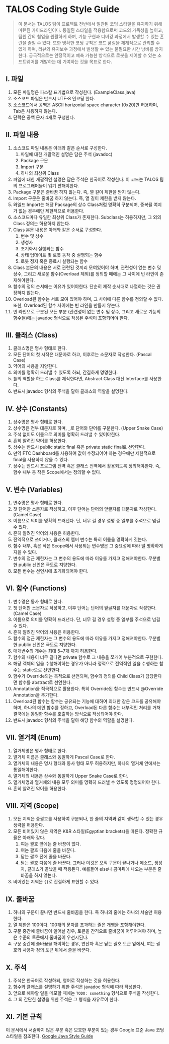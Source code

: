 # TALOS Coding Style Guide

> 이 문서는 TALOS 팀이 프로젝트 전반에서 일관된 코딩 스타일을 유지하기 위해 마련된 가이드라인이다.
> 통일된 스타일을 적용함으로써 코드의 가독성을 높이고, 팀원 간의 협업을 원활하게 하며, 기능 구현과 디버깅 과정에서 발생할 수 있는 혼란을 줄일 수 있다. 또한 명확한 코딩 규칙은 코드 품질을 체계적으로 관리할 수 있게 하며, 리뷰와 유지보수 과정에서 발생할 수 있는 불필요한 시간 낭비를 방지한다.
> 궁극적으로는 안정적이고 예측 가능한 방식으로 로봇을 제어할 수 있는 소프트웨어를 개발하는 데 기여하는 것을 목표로 한다.

## I. 파일
1. 모든 파일명은 파스칼 표기법으로 작성한다. (ExampleClass.java)
2. 소스코드 파일은 반드시 UTF-8 인코딩 한다.
3. 소스코드에서 공백은 ASCII horizontal space character (0x20)만 허용하며, Tab은 사용하지 않는다.
4. 단락은 공백 문자 4개로 구성한다.

## II. 파일 내용
1. 소스코드 파일 내용은 아래와 같은 순서로 구성한다.
   1. 파일에 대한 개괄적인 설명은 담은 주석 (javadoc)
   2. Package 구문
   3. Import 구문
   4. 하나의 최상위 Class
2. 파일에 대한 개괄적인 설명은 담은 주석은 한국어로 작성한다. 이 코드는 TALOS 팀의 프로그래머들이 읽기 편해야한다.
3. Package 구문은 줄바꿈 하지 않는다. 즉, 열 길이 제한을 받지 않는다.
4. Import 구문은 줄바꿈 하지 않는다. 즉, 열 길이 제한을 받지 않는다.
5. 와일드 Import는 해당 Package의 상수 Class처럼 명확히 구분되며, 중복될 여지가 없는 경우에만 제한적으로 허용한다.
6. 소스코드마다 유일한 최상위 Class가 존재한다. Subclass는 허용하지만, 그 외의 Class 정의는 허용하지 않는다.
7. Class 본문 내용은 아래와 같은 순서로 구성한다.
   1. 변수 및 상수
   2. 생성자
   3. 초기화시 실행되는 함수
   4. 상태 업데이트 및 로봇 동작 중 실행되는 함수
   5. 로봇 정지 혹은 종료시 실행되는 함수
8. Class 본문의 내용은 서로 관련된 것끼리 모여있어야 하며, 관련성이 없는 변수 및 상수, 그리고 새로운 함수(Overload 제외)를 정의할 때에는 그 사이에 빈 라인이 존재해야한다.
9. 함수의 정의 순서에는 이유가 있어야한다. 단순히 제작 순서대로 나열하는 것은 권장하지 않는다.
10. Overload된 함수는 서로 모여 있어야 하며, 그 사이에 다른 함수를 정의할 수 없다. 또한, Overload된 함수 사이에는 빈 라인을 만들지 않는다.
11. 빈 라인으로 구분된 모든 부분 (관련성이 없는 변수 및 상수, 그리고 새로운 기능의 함수들)에는 javadoc 형식으로 작성된 주석이 포함되어야 한다.

## III. 클래스 (Class)
1. 클래스명은 명사 형태로 한다.
2. 모든 단어의 첫 시작은 대문자로 하고, 이후로는 소문자로 작성한다. (Pascal Case)
3. 약어의 사용을 지양한다.
4. 의미를 명확히 드러낼 수 있도록 하되, 간결하게 명명한다.
5. 틀의 역할을 하는 Class를 제작한다면, Abstract Class 대신 Interface를 사용한다.
6. 반드시 javadoc 형식의 주석을 달아 클래스의 역할을 설명한다.

## IV. 상수 (Constants)
1. 상수명은 명사 형태로 한다.
2. 상수명은 전부 대문자로 하며, `_`로 단어와 단어를 구분한다. (Upper Snake Case)
3. 주석 없이도 이름으로 의미를 명확히 드러낼 수 있어야한다.
4. 흔히 알려진 약어를 허용한다.
5. 상수는 반드시 public static final 혹은 private static final로 선언한다.
6. 만약 FTC Dashboard를 사용하여 값이 수정되어야 하는 경우에만 제한적으로 final을 사용하지 않을 수 있다.
7. 상수는 반드시 프로그램 전역 혹은 클래스 전역에서 활용되도록 정의해야한다. 즉, 함수 내부 등 작은 Scope에서는 정의할 수 없다.

## V. 변수 (Variables)
1. 변수명은 명사 형태로 한다.
2. 첫 단어만 소문자로 작성하고, 이후 단어는 단어의 앞글자를 대문자로 작성한다. (Camel Case)
3. 이름으로 의미를 명확히 드러낸다. 단, 너무 길 경우 설명 중 일부를 주석으로 넘길 수 있다.
4. 흔히 알려진 약어의 사용은 허용한다.
5. 전역적으로 쓰이거나, 클래스의 멤버 변수는 특히 이름을 명확하게 짓는다.
6. 함수 내부, 혹은 작은 Scope에서 사용되는 변수명은 그 중요성에 따라 덜 명확하게 지을 수 있다.
7. 변수의 접근 제한자는 그 변수의 용도에 따라 이유를 가지고 정해져야한다. 무분별한 public 선언은 극도로 지양한다.
8. 모든 변수는 선언시에 초기화되어야 한다.

## VI. 함수 (Functions)
1. 변수명은 동사 형태로 한다.
2. 첫 단어만 소문자로 작성하고, 이후 단어는 단어의 앞글자를 대문자로 작성한다. (Camel Case)
3. 이름으로 의미를 명확히 드러낸다. 단, 너무 길 경우 설명 중 일부를 주석으로 넘길 수 있다.
4. 흔히 알려진 약어의 사용은 허용한다.
5. 함수의 접근 제한자는 그 변수의 용도에 따라 이유를 가지고 정해져야한다. 무분별한 public 선언은 극도로 지양한다.
6. 매개변수의 개수는 최대 5~7개 까지 허용한다.
7. 함수의 내용이 너무 길다면 private 함수로 그 내용을 쪼개어 부분적으로 구현한다.
8. 해당 객체의 일을 수행해야하는 경우가 아니라 정적으로 전역적인 일을 수행하는 함수는 static으로 선언한다.
9. 함수가 Override되는 목적으로 선언되며, 함수의 정의를 Child Class가 담당한다면 함수를 abstract로 선언한다.
10. Annotation을 적극적으로 활용한다. 특히 Override된 함수는 반드시 @Override Annotation을 추가한다.
11. Overload된 함수는 함수는 공유되는 기능에 대하여 최대한 같은 코드를 공유해야하며, 하나의 메인 함수를 정하고, Overload된 다른 함수는 내부적인 처리를 거쳐 결국에는 동일한 함수를 호출하는 방식으로 작성되어야 한다.
12. 반드시 javadoc 형식의 주석을 달아 해당 함수의 역할을 설명한다.

## VII. 열거체 (Enum)
1. 열거체명은 명사 형태로 한다.
2. 열거체 이름은 클래스와 동일하게 Pascal Case로 한다.
3. 열거체의 내용은 명사 형태와 동사 형태 모두 허용하지만, 하나의 열거체 안에서는 통일해야한다.
4. 열거체의 내용은 상수와 동일하게 Upper Snake Case로 한다.
5. 열거체명과 열거체의 내용 모두 의미를 명확히 드러낼 수 있도록 명명되어야 한다.
6. 흔히 알려진 약어를 허용한다.

## VIII. 지역 (Scope)
1. 모든 지역은 중괄호를 사용하여 구분되나, 한 줄의 지역과 같이 생략할 수 있는 경우 생략을 허용한다.
2. 모든 비어있지 않은 지역은 K&R 스타일(Egyptian brackets)을 따른다. 정확한 규율은 아래와 같다.
   1. 여는 괄호 앞에는 줄 바꿈이 없다.
   2. 여는 괄호 다음에 줄을 바꾼다.
   3. 닫는 괄호 전에 줄을 바꾼다.
   4. 닫는 괄호 다음에 줄 바꾼다. 그러나 이것은 오직 구문이 끝나거나 메소드, 생성자, 클래스가 끝났을 때 적용된다. 예를들어 else나 콤마뒤에 나오는 부분은 줄 바꿈을 하지 않는다.
3. 비어있는 지역은 `{}`로 간결하게 표현할 수 있다.

## IX. 줄바꿈
1. 하나의 구문이 끝나면 반드시 줄바꿈을 한다. 즉 하나의 줄에는 하나의 서술만 허용한다.
2. 열 제한은 100이다. 100개의 문자를 초과하는 줄은 개행을 포함해야한다.
3. 구문 중간에 줄바꿈이 일어날 경우, 토큰을 간격으로 줄바꿈이 어루어져야 하며, 높은 수준의 토큰에서 줄바꿈이 우선시된다.
4. 구문 중간에 줄바꿈을 해야하는 경우, 연산자 혹은 닫는 괄호 토큰 앞에서, 여는 괄호와 사용자 정의 토큰 뒤에서 줄을 바꾼다.

## X. 주석
1. 주석은 한국어로 작성하되, 영어로 작성하는 것을 허용한다.
2. 함수와 클래스를 설명하기 위한 주석은 javadoc 형식에 따라 작성한다.
3. 앞으로 해야할 일을 메모할 때에는 `TODO: something` 형식으로 주석을 작성한다.
4. 그 외 간단한 설명을 위한 주석은 그 형식을 자유로이 한다.

## XI. 기본 규칙
이 문서에서 서술하지 않은 부분 혹은 모호한 부분이 있는 경우
Google 표준 Java 코딩 스타일을 참조한다.
[Google Java Style Guide](https://google.github.io/styleguide/javaguide.html)
